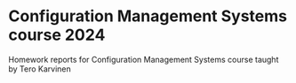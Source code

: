 # Configuration Management Systems course 2024
Homework reports for Configuration Management Systems course taught by Tero Karvinen
